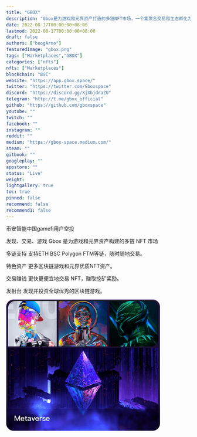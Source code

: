 ```yaml
---
title: "GBOX"
description: "Gbox是为游戏和元界资产打造的多链NFT市场，一个集聚合交易和生态孵化为一体的游戏和元界平台"
date: 2022-08-17T00:00:00+08:00
lastmod: 2022-08-17T00:00:00+08:00
draft: false
authors: ["boogArno"]
featuredImage: "gbox.png"
tags: ["Marketplaces","GBOX"]
categories: ["nfts"]
nfts: ["Marketplaces"]
blockchain: "BSC"
website: "https://app.gbox.space/"
twitter: "https://twitter.com/Gboxspace"
discord: "https://discord.gg/XjXbjdraZU"
telegram: "http://t.me/gbox_official"
github: "https://github.com/gboxspace"
youtube: ""
twitch: ""
facebook: ""
instagram: ""
reddit: ""
medium: "https://gbox-space.medium.com/"
steam: ""
gitbook: ""
googleplay: ""
appstore: ""
status: "Live"
weight: 
lightgallery: true
toc: true
pinned: false
recommend: false
recommend1: false
---
```

币安智能中国gamefi用户空投

发现、交易、游戏
Gbox 是为游戏和元界资产构建的多链 NFT 市场

多链支持
支持ETH BSC Polygon FTM等链，随时随地交易。

特色资产
更多区块链游戏和元界优质NFT资产。

交易赚钱
更快更便宜地交易 NFT，赚取挖矿奖励。

发射台
发现并投资全球优秀的区块链游戏。

![index-category-meta.f234590c](index-category-meta.f234590c.png)
